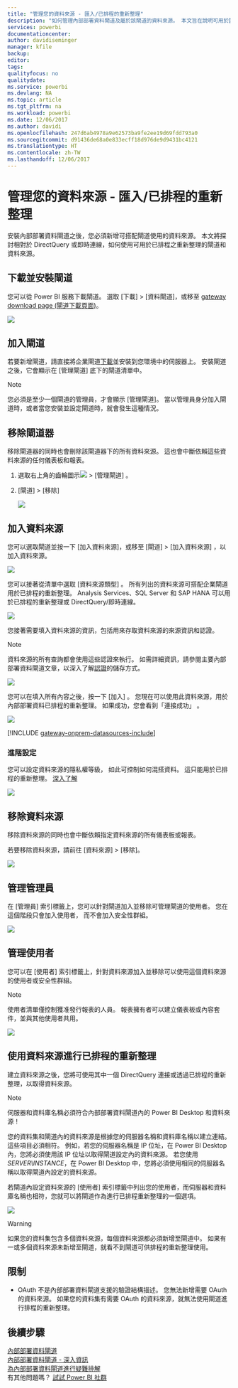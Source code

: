 ```yaml
---
title: "管理您的資料來源 - 匯入/已排程的重新整理"
description: "如何管理內部部署資料閘道及屬於該閘道的資料來源。 本文旨在說明可用於匯入/已排程重新整理的資料來源。"
services: powerbi
documentationcenter: 
author: davidiseminger
manager: kfile
backup: 
editor: 
tags: 
qualityfocus: no
qualitydate: 
ms.service: powerbi
ms.devlang: NA
ms.topic: article
ms.tgt_pltfrm: na
ms.workload: powerbi
ms.date: 12/06/2017
ms.author: davidi
ms.openlocfilehash: 247d6ab4978a9e62573ba9fe2ee19d69fdd793a0
ms.sourcegitcommit: d91436de68a0e833ecff18d976de9d9431bc4121
ms.translationtype: HT
ms.contentlocale: zh-TW
ms.lasthandoff: 12/06/2017
---
```

# <a name="manage-your-data-source---importscheduled-refresh"></a>管理您的資料來源 - 匯入/已排程的重新整理
安裝內部部署資料閘道之後，您必須新增可搭配閘道使用的資料來源。 本文將探討相對於 DirectQuery 或即時連線，如何使用可用於已排程之重新整理的閘道和資料來源。

## <a name="download-and-install-the-gateway"></a>下載並安裝閘道
您可以從 Power BI 服務下載閘道。 選取 [下載] > [資料閘道]，或移至 [gateway download page (閘道下載頁面)](https://go.microsoft.com/fwlink/?LinkId=698861)。

![](media/service-gateway-enterprise-manage-scheduled-refresh/powerbi-download-data-gateway.png)

## <a name="add-a-gateway"></a>加入閘道
若要新增閘道，請直接將企業閘道[下載](https://go.microsoft.com/fwlink/?LinkId=698863)並安裝到您環境中的伺服器上。 安裝閘道之後，它會顯示在 [管理閘道] 底下的閘道清單中。

> [!NOTE]
> 您必須是至少一個閘道的管理員，才會顯示 [管理閘道]。 當以管理員身分加入閘道時，或者當您安裝並設定閘道時，就會發生這種情況。
> 
> 

## <a name="remove-a-gateway"></a>移除閘道器
移除閘道器的同時也會刪除該閘道器下的所有資料來源。  這也會中斷依賴這些資料來源的任何儀表板和報表。

1. 選取右上角的齒輪圖示![](media/service-gateway-enterprise-manage-scheduled-refresh/pbi_gearicon.png) > [管理閘道] 。
2. [閘道] > [移除]
   
   ![](media/service-gateway-enterprise-manage-scheduled-refresh/datasourcesettings7.png)

## <a name="add-a-data-source"></a>加入資料來源
您可以選取閘道並按一下 [加入資料來源]，或移至 [閘道] > [加入資料來源] ，以加入資料來源。

![](media/service-gateway-enterprise-manage-scheduled-refresh/datasourcesettings1.png)

您可以接著從清單中選取 [資料來源類型]  。 所有列出的資料來源可搭配企業閘道用於已排程的重新整理。 Analysis Services、SQL Server 和 SAP HANA 可以用於已排程的重新整理或 DirectQuery/即時連線。

![](media/service-gateway-enterprise-manage-scheduled-refresh/datasourcesettings2.png)

您接著需要填入資料來源的資訊，包括用來存取資料來源的來源資訊和認證。

> [!NOTE]
> 資料來源的所有查詢都會使用這些認證來執行。 如需詳細資訊，請參閱主要內部部署資料閘道文章，以深入了解[認證](service-gateway-onprem.md#credentials)的儲存方式。
> 
> 

![](media/service-gateway-enterprise-manage-scheduled-refresh/datasourcesettings3-oracle.png)

您可以在填入所有內容之後，按一下 [加入]  。  您現在可以使用此資料來源，用於內部部署資料已排程的重新整理。 如果成功，您會看到「連接成功」  。

![](media/service-gateway-enterprise-manage-scheduled-refresh/datasourcesettings4.png)

<!-- Shared Install steps Include -->
[!INCLUDE [gateway-onprem-datasources-include](./includes/gateway-onprem-datasources-include.md)]

### <a name="advanced-settings"></a>進階設定
您可以設定資料來源的隱私權等級， 如此可控制如何混搭資料。 這只能用於已排程的重新整理。 [深入了解](https://support.office.com/article/Privacy-levels-Power-Query-CC3EDE4D-359E-4B28-BC72-9BEE7900B540)

![](media/service-gateway-enterprise-manage-scheduled-refresh/datasourcesettings9.png)

## <a name="remove-a-data-source"></a>移除資料來源
移除資料來源的同時也會中斷依賴指定資料來源的所有儀表板或報表。  

若要移除資料來源，請前往 [資料來源] > [移除]。

![](media/service-gateway-enterprise-manage-scheduled-refresh/datasourcesettings6.png)

## <a name="manage-administrators"></a>管理管理員
在 [管理員] 索引標籤上，您可以針對閘道加入並移除可管理閘道的使用者。 您在這個階段只會加入使用者， 而不會加入安全性群組。

![](media/service-gateway-enterprise-manage-scheduled-refresh/datasourcesettings8.png)

## <a name="manage-users"></a>管理使用者
您可以在 [使用者] 索引標籤上，針對資料來源加入並移除可以使用這個資料來源的使用者或安全性群組。

> [!NOTE]
> 使用者清單僅控制獲准發行報表的人員。 報表擁有者可以建立儀表板或內容套件，並與其他使用者共用。
> 
> 

![](media/service-gateway-enterprise-manage-scheduled-refresh/datasourcesettings5.png)

## <a name="using-the-data-source-for-scheduled-refresh"></a>使用資料來源進行已排程的重新整理
建立資料來源之後，您將可使用其中一個 DirectQuery 連接或透過已排程的重新整理，以取得資料來源。

> [!NOTE]
> 伺服器和資料庫名稱必須符合內部部署資料閘道內的 Power BI Desktop 和資料來源！
> 
> 

您的資料集和閘道內的資料來源是根據您的伺服器名稱和資料庫名稱以建立連結。 這些項目必須相符。 例如，若您的伺服器名稱是 IP 位址，在 Power BI Desktop 內，您將必須使用該 IP 位址以取得閘道設定內的資料來源。 若您使用 *SERVER\INSTANCE*，在 Power BI Desktop 中，您將必須使用相同的伺服器名稱以取得閘道內設定的資料來源。

若閘道內設定資料來源的 [使用者] 索引標籤中列出您的使用者，而伺服器和資料庫名稱也相符，您就可以將閘道作為進行已排程重新整理的一個選項。

![](media/service-gateway-enterprise-manage-scheduled-refresh/powerbi-gateway-enterprise-schedule-refresh.png)

> [!WARNING]
> 如果您的資料集包含多個資料來源，每個資料來源都必須新增至閘道中。 如果有一或多個資料來源未新增至閘道，就看不到閘道可供排程的重新整理使用。
> 
> 

## <a name="limitations"></a>限制
* OAuth 不是內部部署資料閘道支援的驗證結構描述。 您無法新增需要 OAuth 的資料來源。 如果您的資料集有需要 OAuth 的資料來源，就無法使用閘道進行排程的重新整理。

## <a name="next-steps"></a>後續步驟
[內部部署資料閘道](service-gateway-onprem.md)  
[內部部署資料閘道 - 深入資訊](service-gateway-onprem-indepth.md)  
[為內部部署資料閘道進行疑難排解](service-gateway-onprem-tshoot.md)  
有其他問題嗎？ [試試 Power BI 社群](http://community.powerbi.com/)

